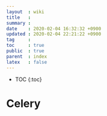 ```yaml
---
layout  : wiki
title   : 
summary : 
date    : 2020-02-04 16:32:32 +0900
updated : 2020-02-04 22:21:22 +0900
tag     : 
toc     : true
public  : true
parent  : index
latex   : false
---
```

* TOC
{:toc}

# Celery

 
